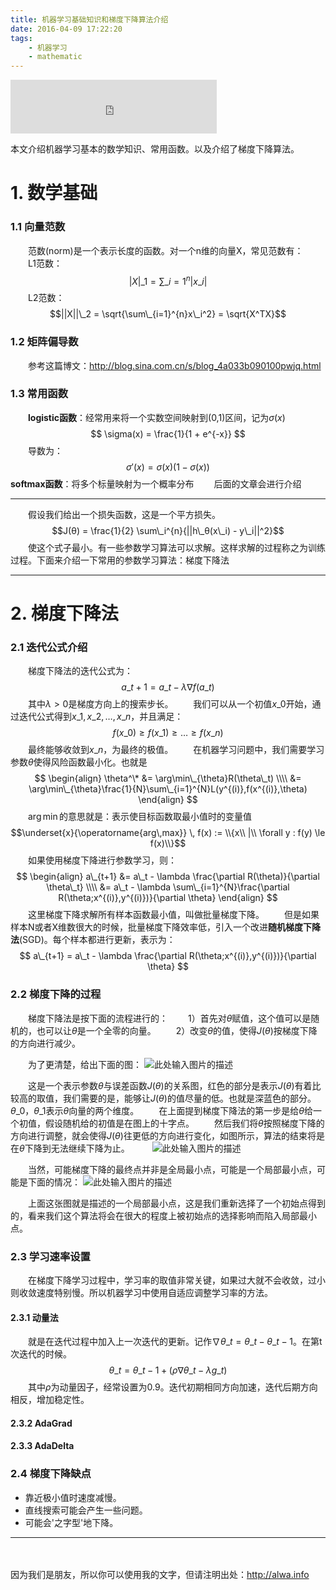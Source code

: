 ```yaml
---
title: 机器学习基础知识和梯度下降算法介绍
date: 2016-04-09 17:22:20
tags:
    - 机器学习
    - mathematic
---
```


<iframe frameborder="no" border="0" marginwidth="0" marginheight="0" width=330 height=86 src="http://music.163.com/outchain/player?type=2&id=29844298&auto=0&height=66"></iframe>

本文介绍机器学习基本的数学知识、常用函数。以及介绍了梯度下降算法。

<!-- more -->

# 1. 数学基础
### 1.1 向量范数
　　范数(norm)是一个表示长度的函数。对一个n维的向量X，常见范数有：
　　L1范数：$$|X|\_1 = \sum\_{i=1}^{n}|x\_i|$$
　　L2范数：$$||X||\_2 = \sqrt{\sum\_{i=1}^{n}x\_i^2} = \sqrt{X^TX}$$
### 1.2 矩阵偏导数
　　参考这篇博文：http://blog.sina.com.cn/s/blog_4a033b090100pwjq.html

### 1.3 常用函数
　　**logistic函数**：经常用来将一个实数空间映射到(0,1)区间，记为$\sigma(x)$
$$
\sigma(x) = \frac{1}{1 + e^{-x}}
$$
　　导数为：
$$
\sigma'(x) = \sigma(x)(1 - \sigma(x))
$$
**softmax函数**：将多个标量映射为一个概率分布
　　后面的文章会进行介绍



---
　　假设我们给出一个损失函数，这是一个平方损失。
$$J(θ) = \frac{1}{2} \sum\_i^{n}{||h\_θ(x\_i) - y\_i||^2}$$
　　使这个式子最小。有一些参数学习算法可以求解。这样求解的过程称之为训练过程。下面来介绍一下常用的参数学习算法：梯度下降法

---
# 2. 梯度下降法
### 2.1 迭代公式介绍
　　梯度下降法的迭代公式为：
$$
a\_{t+1} = a\_{t} - \lambda\nabla f(a\_t)
$$
　　其中$\lambda > 0$是梯度方向上的搜索步长。
　　我们可以从一个初值$x\_0$开始，通过迭代公式得到$x\_1,x\_2,\dots,x\_n$，并且满足：
$$
f(x\_0) \geq f(x\_1) \geq \dots \geq f(x\_n)
$$
　　最终能够收敛到$x\_n$，为最终的极值。
　　在机器学习问题中，我们需要学习参数$\theta$使得风险函数最小化。也就是
$$
\begin{align}
\theta^\* &= \arg\min\_{\theta}R(\theta\_t) \\\\
&= \arg\min\_{\theta}\frac{1}{N}\sum\_{i=1}^{N}L(y^{(i)},f(x^{(i)},\theta)
\end{align}
$$
　　$\arg\min$的意思就是：表示使目标函数取最小值时的变量值
$$\underset{x}{\operatorname{arg\,max}} \, f(x) := \\{x\\ |\\ \forall y : f(y) \le f(x)\\}$$
　　如果使用梯度下降进行参数学习，则：
$$
\begin{align}
a\_{t+1} &= a\_t - \lambda \frac{\partial R(\theta)}{\partial \theta\_t}  \\\\
&= a\_t -  \lambda \sum\_{i=1}^{N}\frac{\partial R(\theta;x^{(i)},y^{(i)})}{\partial \theta}  
\end{align}
$$
　　这里梯度下降求解所有样本函数最小值，叫做批量梯度下降。
　　但是如果样本N或者X维数很大的时候，批量梯度下降效率低，引入一个改进**随机梯度下降法**(SGD)。每个样本都进行更新，表示为：
$$
a\_{t+1} = a\_t - \lambda \frac{\partial R(\theta;x^{(i)},y^{(i)})}{\partial \theta}  
$$

### 2.2 梯度下降的过程
　　梯度下降法是按下面的流程进行的：
　　1）首先对$\theta$赋值，这个值可以是随机的，也可以让$\theta$是一个全零的向量。
　　2）改变$\theta$的值，使得$J(θ)$按梯度下降的方向进行减少。

　　为了更清楚，给出下面的图：
![此处输入图片的描述](http://7xrh75.com1.z0.glb.clouddn.com/%E7%A5%9E%E7%BB%8F%E7%BD%91%E7%BB%9C-%E6%A2%AF%E5%BA%A6%E4%B8%8B%E9%99%8D1.png)

　　这是一个表示参数$θ$与误差函数$J(θ)$的关系图，红色的部分是表示$J(θ)$有着比较高的取值，我们需要的是，能够让$J(θ)$的值尽量的低。也就是深蓝色的部分。$θ\_0$，$θ\_1$表示$θ$向量的两个维度。
　　在上面提到梯度下降法的第一步是给$θ$给一个初值，假设随机给的初值是在图上的十字点。
　　然后我们将$θ$按照梯度下降的方向进行调整，就会使得$J(θ)$往更低的方向进行变化，如图所示，算法的结束将是在$θ$下降到无法继续下降为止。
　　
![此处输入图片的描述](http://7xrh75.com1.z0.glb.clouddn.com/%E7%A5%9E%E7%BB%8F%E7%BD%91%E7%BB%9C-%E6%A2%AF%E5%BA%A6%E4%B8%8B%E9%99%8D2.png)

　　当然，可能梯度下降的最终点并非是全局最小点，可能是一个局部最小点，可能是下面的情况：
 ![此处输入图片的描述](http://7xrh75.com1.z0.glb.clouddn.com/%E7%A5%9E%E7%BB%8F%E7%BD%91%E7%BB%9C-%E6%A2%AF%E5%BA%A6%E4%B8%8B%E9%99%8D3.png)

　　上面这张图就是描述的一个局部最小点，这是我们重新选择了一个初始点得到的，看来我们这个算法将会在很大的程度上被初始点的选择影响而陷入局部最小点。

### 2.3 学习速率设置
　　在梯度下降学习过程中，学习率的取值非常关键，如果过大就不会收敛，过小则收敛速度特别慢。所以机器学习中使用自适应调整学习率的方法。
#### 2.3.1 动量法
　　就是在迭代过程中加入上一次迭代的更新。记作$\nabla \theta\_t = \theta\_t - \theta\_{t-1}$。在第t次迭代的时候。
$$\theta\_t = \theta\_{t-1} + (\rho\nabla\theta\_{t} - \lambda g\_t)$$
　　其中$\rho$为动量因子，经常设置为0.9。迭代初期相同方向加速，迭代后期方向相反，增加稳定性。
#### 2.3.2 AdaGrad

#### 2.3.3 AdaDelta

### 2.4 梯度下降缺点

- 靠近极小值时速度减慢。
- 直线搜索可能会产生一些问题。
- 可能会'之字型'地下降。　　


----
　

因为我们是朋友，所以你可以使用我的文字，但请注明出处：http://alwa.info
